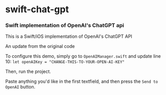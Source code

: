 # swift-chat-gpt
### Swift implementation of OpenAI's ChatGPT api

This is a Swift/iOS implementation of OpenAI's ChatGPT API

An update from the original code

To configure this demo, simply go to `OpenAIManager.swift` and update line 10:
`let openAIKey = "CHANGE-THIS-TO-YOUR-OPEN-AI-KEY"`

Then, run the project.

Paste anything you'd like in the first textfield, and then press the `Send to OpenAI` button. 
